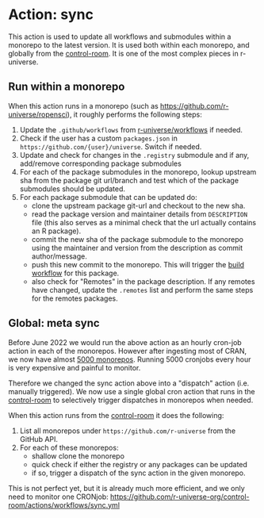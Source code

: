 # Action: sync

This action is used to update all workflows and submodules within a monorepo to the latest version. It is used both within each monorepo, and globally from the [control-room](https://github.com/r-universe-org/control-room). It is one of the most complex pieces in r-universe.


## Run within a monorepo

When this action runs in a monorepo (such as https://github.com/r-universe/ropensci), it roughly performs the following steps:

 1. Update the `.github/workflows` from [r-universe/workflows](https://github.com/r-universe/workflows) if needed.
 2. Check if the user has a custom `packages.json` in `https://github.com/{user}/universe`. Switch if needed.
 3. Update and check for changes in the `.registry` submodule and if any, add/remove corresponding package submodules
 4. For each of the package submodules in the monorepo, lookup upstream sha from the package git url/branch and test which of the package submodules should be updated.
 5. For each package submodule that can be updated do:
    - clone the upstream package git-url and checkout to the new sha.
    - read the package version and maintainer details from `DESCRIPTION` file (this also serves as a minimal check that the url actually contains an R package).
    - commit the new sha of the package submodule to the monorepo using the maintainer and version from the description as commit author/message.
    - push this new commit to the monorepo. This will trigger the [build workflow](https://github.com/r-universe/workflows/blob/master/build.yml) for this package.
    - also check for "Remotes" in the package description. If any remotes have changed, update the `.remotes` list and perform the same steps for the remotes packages.
    
## Global: meta sync

Before June 2022 we would run the above action as an hourly cron-job action in each of the monorepos. However after ingesting most of CRAN, we now have almost [5000 monorepos](https://github.com/r-universe). Running 5000 cronjobs every hour is very expensive and painful to monitor.

Therefore we changed the sync action above into a "dispatch" action (i.e. manually triggered). We now use a single global cron action that runs in the [control-room](https://github.com/r-universe-org/control-room) to selectively trigger dispatches in monorepos when needed.

When this action runs from the [control-room](https://github.com/r-universe-org/control-room) it does the following:

 1. List all monorepos under `https://github.com/r-universe` from the GitHub API.
 2. For each of these monorepos:
    - shallow clone the monorepo
    - quick check if either the registry or any packages can be updated
    - if so, trigger a dispatch of the sync action in the given monorepo.

This is not perfect yet, but it is already much more efficient, and we only need to monitor one CRONjob: https://github.com/r-universe-org/control-room/actions/workflows/sync.yml
